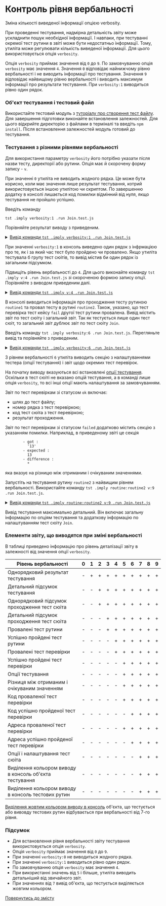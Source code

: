 # Контроль рівня вербальності

Зміна кількості виведеної інформації опцією verbosity.

При проведенні тестування, надмірна детальність звіту може ускладнити пошук необхідної інформації. І навпаки, при тестуванні окремої тест рутини в звіті може бути недостатньо інформації. Тому, утиліта може регулювати кількість виведеної інформації. Для цього використовується опція `verbosity`.

Опція `verbosity` приймає значення від `0` до `9`. По замовчуванню опція `verbosity` має значення `4`. Значення `0` відповідає найнижчому рівню вербальності і не виводить інформації про тестування. Значення `9` відповідає найвищому рівню вербальності і виводить максимум інформації про результати тестування. При `verbosity:1` виводиться рівно один рядок.

### Об'єкт тестування і тестовий файл

Використайте тестовий модуль з [туторіалу про створення тест файлу](HelloWorld.md). Для завершення підготовки виконайте встановлення залежностей. Для цього відкрийте директорію з файлами в терміналі та введіть `npm install`. Після встановлення залежностей модуль готовий до тестування.

### Тестування з різними рівнями вербальності

Для використання параметру `verbosity` його потрібно указати після назви тесту, директорії або рутини. Опція має й скорочену форму запису - `v`.

При значенні `0` утиліта не виводить жодного рядка. Це може бути корисно, коли має значення лише результат тестування, котрий використовується іншою утилітою чи скриптом. По завершенню додатку в консолі лишається код помилки відмінний від нуля, якщо тестування не пройшло успішно.

Введіть команду

```
tst .imply verbosity:1 .run Join.test.js
```

Порівняйте результат виводу з приведеним.

<details>
  <summary><u>Вивід команди <code>tst .imply verbosity:1 .run Join.test.js</code></u></summary>

```
$ tst .imply verbosity:1 .run Join.test.js

  Testing ... in 0.278s ... failed
```

</details>

При значенні `verbosity:1` в консоль виведено один рядок з інфрмацією про те, як і за який час тест було пройдено чи провалено. Якщо утиліта тестувала б групу тест сюітів, то вивід містив би один рядок із загальним підсумком.

Підвищіть рівень вербальності до `4`. Для цього виконайте команду `tst .imply v:4 .run Join.test.js` зі скороченою формою запису опції. Порівняйте з виводом приведеним далі.

<details>
  <summary><u>Вивід команди <code>tst .imply v:4 .run Join.test.js</code></u></summary>

```
$ tst .imply v:4 .run Join.test.js

  Includes tests from : /.../testCreation/Join.test.js

  Launching several ( 1 ) test suites ..

    Running test suite ( Join ) ..
    at  /.../testCreation/Join.test.js:39

      Passed test routine ( Join / routine1 ) in 0.056s
        Test check ( Join / routine2 / fail # 2 ) ... failed
      Failed test routine ( Join / routine2 ) in 0.074s

    Passed test checks 2 / 3
    Passed test cases 1 / 2
    Passed test routines 1 / 2
    Test suite ( Join ) ... in 0.252s ... failed

  ExitCode : -1
  Passed test checks 2 / 3
  Passed test cases 1 / 2
  Passed test routines 1 / 2
  Passed test suites 0 / 1
  Testing ... in 0.344s ... failed
```

</details>

В консолі виводиться інформація про проходження тесту рутиною `routine1` та провал тесту в рутині `routine2`. Також, указано, що тест перевірка тест кейсу `fail` другої тест рутини провалена. Вивід містить звіт по тест сюіту і загальний звіт. Так як тестується лише один тест сюіт, то загальний звіт дублює звіт по тест сюіту `Join`.

Введіть команду `tst .imply verbosity:6 .run Join.test.js`. Перегляньте вивід та порівняйте з приведеним.

<details>
  <summary><u>Вивід команди <code>tst .imply verbosity:6 .run Join.test.js</code></u></summary>

```
$ tst .imply verbosity:6 .run Join.test.js
Includes tests from : /.../testCreation/Join.test.js

Tester Settings :
{
  scenario : test,
  sanitareTime : 2000,
  fails : null,
  beeping : true,
  coloring : 1,
  timing : 1,
  rapidity : 3,
  routine : null,
  negativity : null,
  routineTimeOut : null,
  concurrent : null,
  verbosity : 6,
  silencing : null,
  shoulding : null,
  accuracy : null
}

  Launching several ( 1 ) test suites ..
  /.../testCreation/Join.test.js:39 - enabled
  1 test suite

    Running test suite ( Join ) ..
    at  /.../testCreation/Join.test.js:39

      Running test routine ( routine1 ) ..


        /.../testCreation/Join.test.js:9
            5 : //
            6 :
            7 : function routine1( test )
            8 : {
            9 :   test.identical( Join.join( 'Hello ', 'world!' ), 'Hello world!' );
        Test check ( Join / routine1 /  # 1 ) ... ok

      Passed test routine ( Join / routine1 ) in 0.091s
      Running test routine ( routine2 ) ..


        /.../testCreation/Join.test.js:18
            14 : function routine2( test )
            15 : {
            16 :
            17 :   test.case = 'pass';
            18 :   test.identical( Join.join( 1, 3 ), '13' );
        Test check ( Join / routine2 / pass # 1 ) ... ok


        - got :
          '13'
        - expected :
          13
        - difference :
          *

        /.../testCreation/Join.test.js:21
            17 :   test.case = 'pass';
            18 :   test.identical( Join.join( 1, 3 ), '13' );
            19 :
            20 :   test.case = 'fail';
            21 :   test.identical( Join.join( 1, 3 ), 13 );
        Test check ( Join / routine2 / fail # 2 ) ... failed

      Failed test routine ( Join / routine2 ) in 0.098s

    Passed test checks 2 / 3
    Passed test cases 1 / 2
    Passed test routines 1 / 2
    Test suite ( Join ) ... in 0.294s ... failed



  ExitCode : -1
  Passed test checks 2 / 3
  Passed test cases 1 / 2
  Passed test routines 1 / 2
  Passed test suites 0 / 1
  Testing ... in 0.389s ... failed
```

</details>

З рівнем вербальності `6` утиліта виводить секцію з налаштуваннями тестера (опції тестування) і звіт щодо окремих тест перевірок.

На початку виводу вказуються всі встановлені [опції тестування](Help.md#Опції-запуску-та-опції-сюіта). Оскільки в тест сюіті не вказано опцій тестування, а в команді лише опція `verbosity`, то всі інші опції мають налаштування за замовчуванням.

Звіт по тест перевіркам зі статусом `ok` включає:

- шлях до тест файлу;
- номер рядка з тест перевіркою;
- код тест сюіта з тест перевіркою;
- результат проходження.

Звіт по тест перевіркам зі статусом `failed` додатково містить секцію з указанням помилки. Наприклад, в приведеному звіті це секція

```
        - got :
          '13'
        - expected :
          13
        - difference :
          *
```
яка вказує на різницю між отриманим і очікуваним значеннями.

Запустіть на тестування рутину `routine2` з найвищим рівнем вербальності. Використайте команду `tst .imply routine:routine2 v:9 .run Join.test.js`.

<details>
  <summary><u>Вивід команди <code>tst .imply routine:routine2 v:9 .run Join.test.js</code></u></summary>

```
$ tst .imply routine:routine2 v:9 .run Join.test.js
Includes tests from : /.../testCreation/Join.test.js

Tester Settings :
{
  scenario : test,
  sanitareTime : 2000,
  fails : null,
  beeping : true,
  coloring : 1,
  timing : 1,
  rapidity : 3,
  routine : routine2,
  negativity : null,
  routineTimeOut : null,
  concurrent : null,
  verbosity : 9,
  silencing : null,
  shoulding : null,
  accuracy : null
}

  Launching several ( 1 ) test suites ..
  /.../testCreation/Join.test.js:39 - enabled
  1 test suite

    Running test suite ( Join ) ..
    at  /.../testCreation/Join.test.js:39

    wTestSuite( Join#in0 )
    {
      name : 'Join',
      verbosity : 8,
      importanceOfDetails : 0,
      negativity : 1,
      silencing : null,
      shoulding : 1,
      routineTimeOut : 5000,
      concurrent : 0,
      routine : 'routine2',
      platforms : null,
      suiteFilePath : [ '/path_to_' ... 'reation/Join.test.js' ],
      suiteFileLocation : [ '/path_to_' ... 'tion/Join.test.js:39' ],
      tests : [ Map:Pure with 2 elements ],
      abstract : 0,
      enabled : 1,
      takingIntoAccount : 1,
      usingSourceCode : 1,
      ignoringTesterOptions : 0,
      accuracy : 1e-7,
      report : [ Map:Pure with 9 elements ],
      debug : 0,
      override : [ Map:Pure with 0 elements ],
      _routineCon : [ routine bound anonymous ],
      _inroutineCon : [ routine bound anonymous ],
      onRoutineBegin : [ routine onRoutineBegin ],
      onRoutineEnd : [ routine onRoutineEnd ],
      onSuiteBegin : [ routine onSuiteBegin ],
      onSuiteEnd : [ routine onSuiteEnd ]
    }
      Running test routine ( routine1 ) ..


        /.../testCreation/Join.test.js:9
            5 : //
            6 :
            7 : function routine1( test )
            8 : {
            9 :   test.identical( Join.join( 'Hello ', 'world!' ), 'Hello world!' );
        Test check ( Join / routine1 /  # 1 ) ... ok

      Passed test routine ( Join / routine1 ) in 0.066s
      Running test routine ( routine2 ) ..


        /.../testCreation/Join.test.js:18
            14 : function routine2( test )
            15 : {
            16 :
            17 :   test.case = 'pass';
            18 :   test.identical( Join.join( 1, 3 ), '13' );
        Test check ( Join / routine2 / pass # 1 ) ... ok


        - got :
          '13'
        - expected :
          13
        - difference :
          *

        /.../testCreation/Join.test.js:21
            17 :   test.case = 'pass';
            18 :   test.identical( Join.join( 1, 3 ), '13' );
            19 :
            20 :   test.case = 'fail';
            21 :   test.identical( Join.join( 1, 3 ), 13 );
        Test check ( Join / routine2 / fail # 2 ) ... failed

      Failed test routine ( Join / routine2 ) in 0.147s

    Passed test checks 1 / 2
    Passed test cases 1 / 2
    Passed test routines 0 / 1
    Test suite ( Join ) ... in 0.226s ... failed



  ExitCode : -1
  Passed test checks 1 / 2
  Passed test cases 1 / 2
  Passed test routines 0 / 1
  Passed test suites 0 / 1
  Testing ... in 0.323s ... failed
```

</details>

Вивід тестування максимально детальний. Він включає загальну інформацію по опціям тестування та додаткову інформацію по налаштуванням тест сюіту `Join`.

### Елементи звіту, що виводятся при зміні вербальності

В таблиці приведено інформацію про рівень деталізації звіту в залежності від значення опції `verbosity`.

| Рівень вербальності                       | 0 | 1 | 2 | 3 | 4 | 5 | 6 | 7 | 8 | 9 |
|-------------------------------------------|---|---|---|---|---|---|---|---|---|---|
| Однорядковий результат тестування         | - | + | + | + | + | + | + | + | + | + |
| Детальний підсумок тестування             | - | - | + | + | + | + | + | + | + | + |
| Однорядковий підсумок проходження тест сюіта | - | - | + | + | + | + | + | + | + | + |
| Детальний підсумок проходження тест сюіта | - | - | - | + | + | + | + | + | + | + |
| Провалені тест рутини                     | - | - | - | + | + | + | + | + | + | + |
| Успішно пройдені тест рутини              | - | - | - | - | + | + | + | + | + | + |
| Провалені тест перевірки                  | - | - | - | - | + | + | + | + | + | + |
| Успішно пройдені тест перевірки           | - | - | - | - | - | + | + | + | + | + |
| Опції тестування                          | - | - | - | - | - | + | + | + | + | + |
| Різниця між отриманим і очікуваним значенням                                                                                                                        | - | - | - | - | - | + | + | + | + | + |
| Код проваленої тест перевірки             | - | - | - | - | - | + | + | + | + | + |
| Код успішно пройденої тест перевірки      | - | - | - | - | - | - | + | + | + | + |
| Адреса проваленої тест перевірки                                                                                                                        | - | - | - | - | - | + | + | + | + | + |
| Адреса успішно пройденої тест перевірки                                                                                                                        | - | - | - | - | - | - | + | + | + | + |
| Опції і налаштування тест сюіта           | - | - | - | - | - | - | - | + | + | + |
| Виділення кольором виводу в консоль об'єкта тестування                                                                                                                       | - | - | - | - | - | - | - | + | + | + |
| Виділення кольором виводу в консоль тестових рутин                                                                                                                            | - | - | - | - | - | - | - | + | + | + |

[Виділення жовтим кольором виводу в консоль](OptionSilencing.md) об'єкта, що тестується або вивовду тестових рутин відбувається при вербальності від 7-го рівня.

### Підсумок

- Для встановлення рівня вербальності звіту тестування використовується опція `verbosity`.
- Опція `verbosity` приймає значення від `0` до `9`.
- При значенні `verbosity:0` не виводиться жодного рядка.
- При значенні `verbosity:1` виводиться рівно один рядок.
- По замовчуванню опція `verbosity` має значення `4`.
- При використанні значень від `5` і більше, утиліта виводить детальніший від звичайного звіт.
- При значеннях від `7` вивід об'єкта, що тестується виділяється жовтим кольором.

[Повернутись до змісту](../README.md#tutorials)
